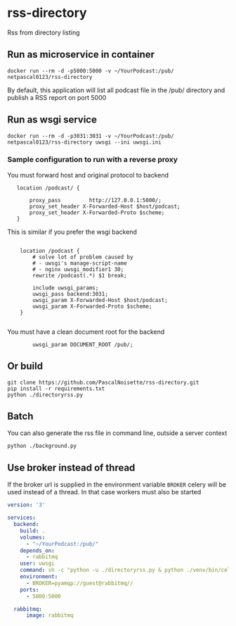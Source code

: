 # rss-directory
Rss from directory listing

## Run as microservice in container

```
docker run --rm -d -p5000:5000 -v ~/YourPodcast:/pub/ netpascal0123/rss-directory
```
By default, this application will list all podcast file in the /pub/ directory and publish a RSS report on port 5000

## Run as wsgi service 

```
docker run --rm -d -p3031:3031 -v ~/YourPodcast:/pub/ netpascal0123/rss-directory uwsgi --ini uwsgi.ini

```


### Sample configuration to run with a reverse proxy

You must forward host and original protocol to backend

```
   location /podcast/ {

       proxy_pass         http://127.0.0.1:5000/;
       proxy_set_header X-Forwarded-Host $host/podcast;
       proxy_set_header X-Forwarded-Proto $scheme;
   }
```

This is similar if you prefer the wsgi backend

```

    location /podcast {
        # solve lot of problem caused by
        # - uwsgi's manage-script-name
        # - nginx uwsgi_modifier1 30;
        rewrite /podcast(.*) $1 break;

        include uwsgi_params;
        uwsgi_pass backend:3031;
        uwsgi_param X-Forwarded-Host $host/podcast;
        uwsgi_param X-Forwarded-Proto $scheme;
    }
    
```

You must have a clean document root for the backend

```
        uwsgi_param DOCUMENT_ROOT /pub/;
```

## Or build
```
git clone https://github.com/PascalNoisette/rss-directory.git
pip install -r requirements.txt
python ./directoryrss.py 
```

## Batch
You can also generate the rss file in command line, outside a server context
```
python ./background.py 
```
## Use broker instead of thread

If the broker url is supplied in the environment variable `BROKER` celery will be used instead of a thread.
In that case workers must also be started

```yaml
version: '3'

services:
  backend:
    build: .
    volumes:
      - "~/YourPodcast:/pub/"
    depends_on:
      - rabbitmq
    user: uwsgi
    command: sh -c "python -u ./directoryrss.py & python ./venv/bin/celery -A background worker --loglevel=debug"
    environment:
      - BROKER=pyamqp://guest@rabbitmq//
    ports:
      - 5000:5000

  rabbitmq:
      image: rabbitmq
```